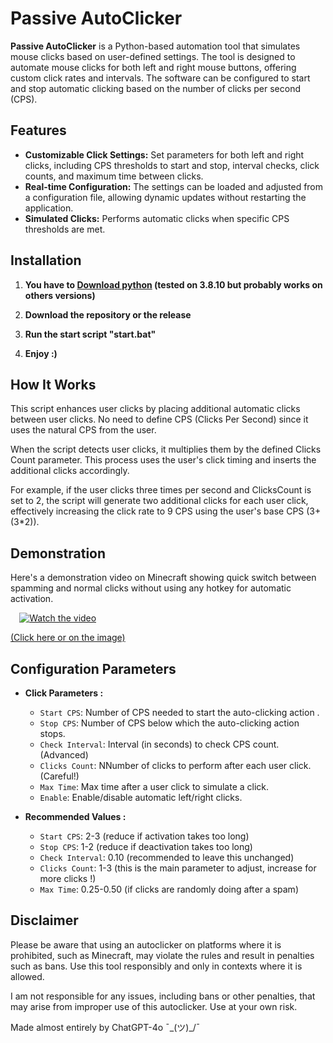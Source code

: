 # Passive AutoClicker 

**Passive AutoClicker** is a Python-based automation tool that simulates mouse clicks based on user-defined settings. The tool is designed to automate mouse clicks for both left and right mouse buttons, offering custom click rates and intervals. The software can be configured to start and stop automatic clicking based on the number of clicks per second (CPS).

## Features

- **Customizable Click Settings:** Set parameters for both left and right clicks, including CPS thresholds to start and stop, interval checks, click counts, and maximum time between clicks.
- **Real-time Configuration:** The settings can be loaded and adjusted from a configuration file, allowing dynamic updates without restarting the application.
- **Simulated Clicks:** Performs automatic clicks when specific CPS thresholds are met.

## Installation

1. **You have to [Download python](https://www.python.org/downloads/release/python-3810/) (tested on 3.8.10 but probably works on others versions)**

2. **Download the repository or the release**

3. **Run the start script "start.bat"**

4. **Enjoy :)**

## How It Works

This script enhances user clicks by placing additional automatic clicks between user clicks. No need to define CPS (Clicks Per Second) since it uses the natural CPS from the user.

When the script detects user clicks, it multiplies them by the defined Clicks Count parameter. This process uses the user's click timing and inserts the additional clicks accordingly.

For example, if the user clicks three times per second and ClicksCount is set to 2, the script will generate two additional clicks for each user click, effectively increasing the click rate to 9 CPS using the user's base CPS (3+(3*2)).

## Demonstration

Here's a demonstration video on Minecraft showing quick switch between spamming and normal clicks without using any hotkey for automatic activation.

⠀
[![Watch the video](https://img.youtube.com/vi/DeVZcmNn2UE/0.jpg)](https://www.youtube.com/watch?v=DeVZcmNn2UE)
⠀

[(Click here or on the image)](https://www.youtube.com/watch?v=DeVZcmNn2UE)


## Configuration Parameters

- **Click Parameters :**
    - `Start CPS`: Number of CPS needed to start the auto-clicking action .
    - `Stop CPS`: Number of CPS below which the auto-clicking action stops.
    - `Check Interval`: Interval (in seconds) to check CPS count. (Advanced)
    - `Clicks Count`: NNumber of clicks to perform after each user click. (Careful!)
    - `Max Time`: Max time after a user click to simulate a click.
    - `Enable`: Enable/disable automatic left/right clicks.

- **Recommended Values :**
    - `Start CPS`: 2-3 (reduce if activation takes too long)
    - `Stop CPS`: 1-2 (reduce if deactivation takes too long)
    - `Check Interval`: 0.10 (recommended to leave this unchanged)
    - `Clicks Count`: 1-3 (this is the main parameter to adjust, increase for more clicks !)
    - `Max Time`: 0.25-0.50 (if clicks are randomly doing after a spam)

## Disclaimer

Please be aware that using an autoclicker on platforms where it is prohibited, such as Minecraft, may violate the rules and result in penalties such as bans. Use this tool responsibly and only in contexts where it is allowed. 

I am not responsible for any issues, including bans or other penalties, that may arise from improper use of this autoclicker. Use at your own risk.


Made almost entirely by ChatGPT-4o ¯\_(ツ)_/¯